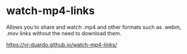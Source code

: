 # watch-mp4-links
Allows you to share and watch .mp4 and other formats such as .webm, .mov links without the need to download them.

https://vj-duardo.github.io/watch-mp4-links/
